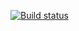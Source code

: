 [![Build status](https://ci.appveyor.com/api/projects/status/78djtt80n6isk1ia?svg=true)](https://ci.appveyor.com/project/Dina18013/patterns)
